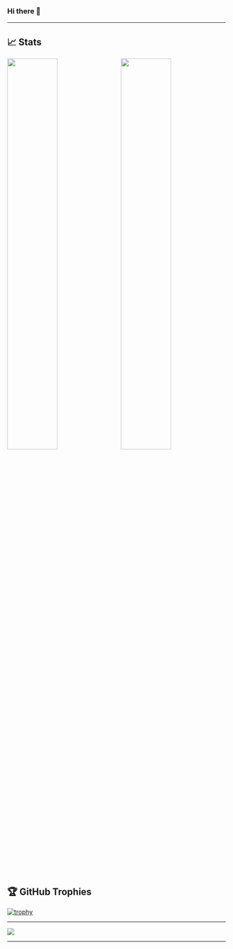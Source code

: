 ### Hi there 👋

<!--
**Radekyspec/Radekyspec** is a ✨ _special_ ✨ repository because its `README.md` (this file) appears on your GitHub profile.

Here are some ideas to get you started:

- 🔭 I’m currently working on ...
- 🌱 I’m currently learning ...
- 👯 I’m looking to collaborate on ...
- 🤔 I’m looking for help with ...
- 💬 Ask me about ...
- 📫 How to reach me: ...
- 😄 Pronouns: ...
- ⚡ Fun fact: ...
-->

---


## 📈 Stats
<img  src="https://github-readme-stats.vercel.app/api/?username=Radekyspec&count_private=true&show_icons=true&theme=dracula" width="48%" align="right" >
<img  src="https://github-readme-streak-stats.herokuapp.com/?user=Radekyspec&theme=dark" width="48%" >

## 🏆 GitHub Trophies
[![trophy](https://github-profile-trophy.vercel.app/?username=Radekyspec&theme=alduin)](https://github.com/ryo-ma/github-profile-trophy)


---

<a href="https://github.com/anuraghazra/convoychat">
  <img align="center" src="https://github-readme-stats.vercel.app/api/top-langs/?username=Radekyspec&layout=compact&theme=dracula" />
</a>

---
